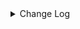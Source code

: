 <details><summary> Change Log </summary>

| Change                                   | Commit | Version |
|------------------------------------------| --- | --- |
| [Improve][connector][aerospike] add support sink connector e2e doc dist (#8821) |https://github.com/apache/seatunnel/pull/8821| dev |
</details>
